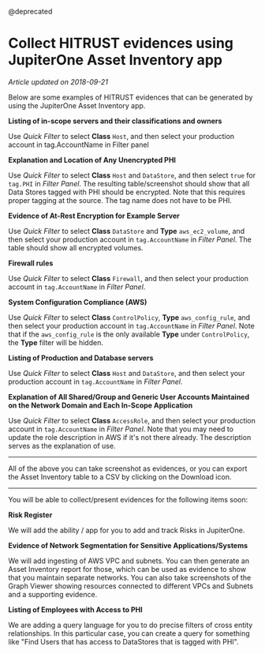 @deprecated

# Collect HITRUST evidences using JupiterOne Asset Inventory app

_Article updated on 2018-09-21_

Below are some examples of HITRUST evidences that can be generated by using the
JupiterOne Asset Inventory app.

**Listing of in-scope servers and their classifications and owners**

Use *Quick Filter* to select **Class** `Host`, and then select your production
account in tag.AccountName in Filter panel

**Explanation and Location of Any Unencrypted PHI**

Use *Quick Filter* to select **Class** `Host` and `DataStore`, and then select
`true` for `tag.PHI` in *Filter Panel*. The resulting table/screenshot should
show that all Data Stores tagged with PHI should be encrypted.  Note that this
requires proper tagging at the source.  The tag name does not have to be PHI.

**Evidence of At-Rest Encryption for Example Server**

Use *Quick Filter* to select **Class** `DataStore` and **Type**
`aws_ec2_volume`, and then select your production account in `tag.AccountName`
in *Filter Panel*. The table should show all encrypted volumes.

**Firewall rules**

Use *Quick Filter* to select **Class** `Firewall`, and then
select your production account in `tag.AccountName` in *Filter Panel*.

**System Configuration Compliance (AWS)**

Use *Quick Filter* to select **Class** `ControlPolicy`, **Type**
`aws_config_rule`, and then select your production account in `tag.AccountName`
in *Filter Panel*. Note that if the `aws_config_rule` is the only available
**Type** under `ControlPolicy`, the **Type** filter will be hidden.

**Listing of Production and Database servers**

Use *Quick Filter* to select
**Class** `Host` and `DataStore`, and then select your production account in
`tag.AccountName` in *Filter Panel*.

**Explanation of All Shared/Group and Generic User Accounts Maintained on the Network Domain and Each In-Scope Application**

Use *Quick Filter* to select **Class** `AccessRole`, and then select your
production account in `tag.AccountName` in *Filter Panel*. Note that you may
need to update the role description in AWS if it's not there already. The
description serves as the explanation of use.

---

All of the above you can take screenshot as evidences, or you can export the
Asset Inventory table to a CSV by clicking on the Download icon.

---

You will be able to collect/present evidences for the following items soon:

**Risk Register**

We will add the ability / app for you to add and track Risks in JupiterOne.

**Evidence of Network Segmentation for Sensitive Applications/Systems**

We will add ingesting of AWS VPC and subnets. You can then generate an Asset
Inventory report for those, which can be used as evidence to show that you
maintain separate networks. You can also take screenshots of the Graph Viewer
showing resources connected to different VPCs and Subnets and a supporting
evidence.

**Listing of Employees with Access to PHI**

We are adding a query language for you to do precise filters of cross entity
relationships. In this particular case, you can create a query for something
like "Find Users that has access to DataStores that is tagged with PHI".